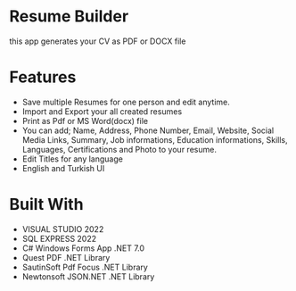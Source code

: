 # Resume Builder
this app generates your CV as PDF or DOCX file <br>
<h1>Features</h1>
<ul>
  <li>Save multiple Resumes for one person and edit anytime.</li>
  <li>Import and Export your all created resumes</li>
  <li>Print as Pdf or MS Word(docx) file</li>
  <li>You can add; Name, Address, Phone Number, Email, Website, Social Media Links, Summary, Job informations, Education informations, Skills, Languages, Certifications and Photo to your resume.</li>
  <li>Edit Titles for any language</li>
  <li>English and Turkish UI</li>
</ul>

<h1>Built With</h1>
<ul>
  <li>VISUAL STUDIO 2022</li>
  <li>SQL EXPRESS 2022</li>
  <li>C# Windows Forms App .NET 7.0</li>
  <li>Quest PDF .NET Library</i>   
  <li>SautinSoft Pdf Focus .NET Library</i>
  <li>Newtonsoft JSON.NET .NET Library</i>
</ul>
